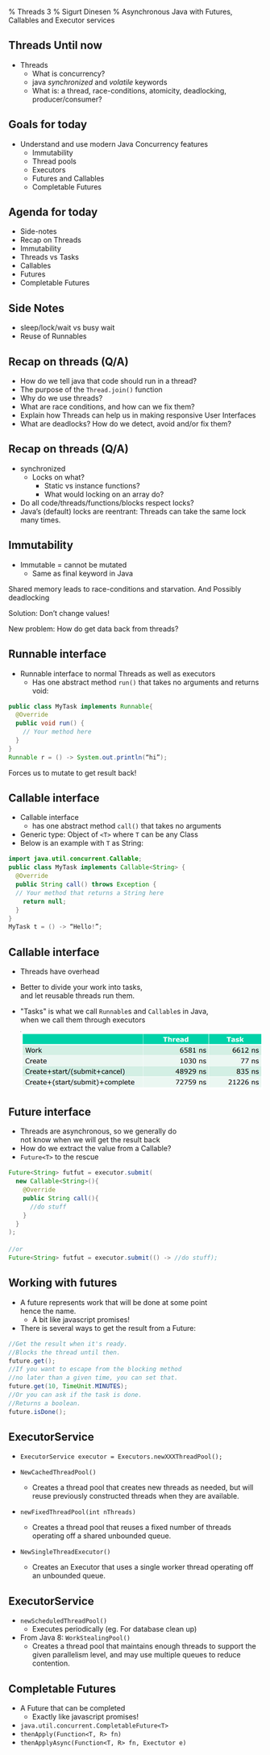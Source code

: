 % Threads 3
% Sigurt Dinesen
% Asynchronous Java with Futures, Callables and Executor services

## Threads Until now
  * Threads
    * What is concurrency? 
    * java _synchronized_ and _volatile_ keywords
    * What is: a thread, race-conditions, atomicity, deadlocking,
      producer/consumer?

## Goals for today
  * Understand and use modern Java Concurrency features
    * Immutability
    * Thread pools
    * Executors
    * Futures and Callables
    * Completable Futures

## Agenda for today
  * Side-notes
  * Recap on Threads
  * Immutability
  * Threads vs Tasks
  * Callables
  * Futures
  * Completable Futures

## Side Notes
  * sleep/lock/wait vs busy wait
  * Reuse of Runnables

## Recap on threads (Q/A)
  * How do we tell java that code should run in a thread?
  * The purpose of the `Thread.join()` function
  * Why do we use threads?
  * What are race conditions, and how can we fix them?
  * Explain how Threads can help us in making responsive
    User Interfaces
  * What are deadlocks? How do we detect, avoid and/or fix them?

## Recap on threads (Q/A)
  * synchronized
    * Locks on what?
      * Static vs instance functions?
      * What would locking on an array do?
  * Do all code/threads/functions/blocks respect locks?
  * Java’s (default) locks are reentrant: Threads can take the same lock 
    many times. 

## Immutability
  * Immutable = cannot be mutated
    * Same as final keyword in Java

Shared memory leads to race-conditions and starvation. And Possibly
deadlocking

Solution: Don’t change values!

New problem: How do get data back from threads?

## Runnable interface
  * Runnable interface to normal Threads as well as executors  
    * Has one abstract method `run()` that takes no arguments and 
      returns void:

```java
public class MyTask implements Runnable{
  @Override
  public void run() {
    // Your method here
  }
}
Runnable r = () -> System.out.println(“hi”);
```

Forces us to mutate to get result back!

## Callable interface
  * Callable interface
    * has one abstract method `call()` that takes no arguments
  * Generic type: Object of `<T>` where `T` can be any Class
  * Below is an example with `T` as String:
```java
import java.util.concurrent.Callable;
public class MyTask implements Callable<String> {
  @Override
  public String call() throws Exception {
  // Your method that returns a String here
    return null;
  }
}
MyTask t = () -> “Hello!”;
```

## Callable interface
  * Threads have overhead

  * Better to divide your work into tasks,  
    and let reusable threads run them.

  * "Tasks" is what we call `Runnable`s and `Callable`s in Java,  
    when we call them through executors

    ![thread overhead table](assets/thread-overhead.png)

## Future interface
  * Threads are asynchronous, so we generally do  
    not know when we will get the result back
  * How do we extract the value from a Callable?
  * `Future<T>` to the rescue

```java
Future<String> futfut = executor.submit(
  new Callable<String>(){
    @Override
    public String call(){
      //do stuff
    }
  }
);

//or
Future<String> futfut = executor.submit(() -> //do stuff);
```

## Working with futures
  * A future represents work that will be done at some point  
    hence the name.
    * A bit like javascript promises!
  * There is several ways to get the result from a Future:

```java
//Get the result when it's ready. 
//Blocks the thread until then.
future.get();
//If you want to escape from the blocking method 
//no later than a given time, you can set that.
future.get(10, TimeUnit.MINUTES);
//Or you can ask if the task is done.
//Returns a boolean.
future.isDone();
```

## ExecutorService
  * `ExecutorService executor = Executors.newXXXThreadPool();`

  * `NewCachedThreadPool()`
    * Creates a thread pool that creates new threads as needed, but will 
      reuse previously constructed threads when they are available.

  * `newFixedThreadPool(int nThreads)`
    * Creates a thread pool that reuses a fixed number of threads 
      operating off a shared unbounded queue.

  * `NewSingleThreadExecutor()`
    * Creates an Executor that uses a single worker thread operating off 
      an unbounded queue.

## ExecutorService
  * `newScheduledThreadPool()`
    * Executes periodically (eg. For database clean up)
  * From Java 8: `WorkStealingPool()`
    * Creates a thread pool that maintains enough threads to 
      support the given parallelism level, and may use multiple 
      queues to reduce contention.

## Completable Futures
  * A Future that can be completed
    * Exactly like javascript promises!
  * `java.util.concurrent.CompletableFuture<T>`
  * `thenApply(Function<T, R> fn)`
  * `thenApplyAsync(Function<T, R> fn, Exectutor e)`

